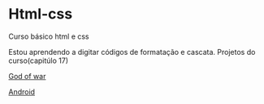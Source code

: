 # Html-css
 Curso básico html e css

 Estou aprendendo a digitar códigos de formatação e cascata.
 Projetos do curso(capitúlo 17) 
 
 <a href="https://rikelmy22.github.io/projeto-gow/">God of war</a>

 <a href="https://rikelmy22.github.io/projeto-android/">Android</a>
